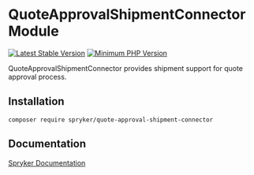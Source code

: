 # QuoteApprovalShipmentConnector Module
[![Latest Stable Version](https://poser.pugx.org/spryker/quote-approval-shipment-connector/v/stable.svg)](https://packagist.org/packages/spryker/quote-approval-shipment-connector)
[![Minimum PHP Version](https://img.shields.io/badge/php-%3E%3D%207.4-8892BF.svg)](https://php.net/)

QuoteApprovalShipmentConnector provides shipment support for quote approval process.

## Installation

```
composer require spryker/quote-approval-shipment-connector
```

## Documentation

[Spryker Documentation](https://documentation.spryker.com/module_guide/overview.htm)
